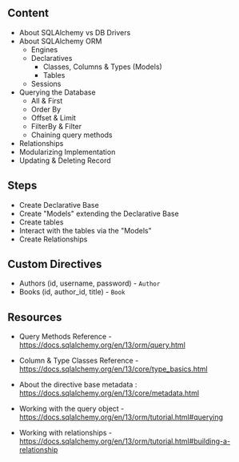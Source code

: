 ## Content

- About SQLAlchemy vs DB Drivers
- About SQLAlchemy ORM
    * Engines
    * Declaratives
        * Classes, Columns & Types (Models)
        * Tables
    * Sessions
- Querying the Database
    * All & First
    * Order By
    * Offset & Limit
    * FilterBy & Filter
    * Chaining query methods
- Relationships
- Modularizing Implementation
- Updating & Deleting Record

## Steps

- Create Declarative Base
- Create "Models" extending the Declarative Base
- Create tables
- Interact with the tables via the "Models"
- Create Relationships

## Custom Directives

- Authors (id, username, password) - `Author`
- Books (id, author_id, title) - `Book`

## Resources

- Query Methods Reference - https://docs.sqlalchemy.org/en/13/orm/query.html
- Column & Type Classes Reference - https://docs.sqlalchemy.org/en/13/core/type_basics.html
- About the directive base metadata : https://docs.sqlalchemy.org/en/13/core/metadata.html

- Working with the query object - https://docs.sqlalchemy.org/en/13/orm/tutorial.html#querying
- Working with relationships - https://docs.sqlalchemy.org/en/13/orm/tutorial.html#building-a-relationship
